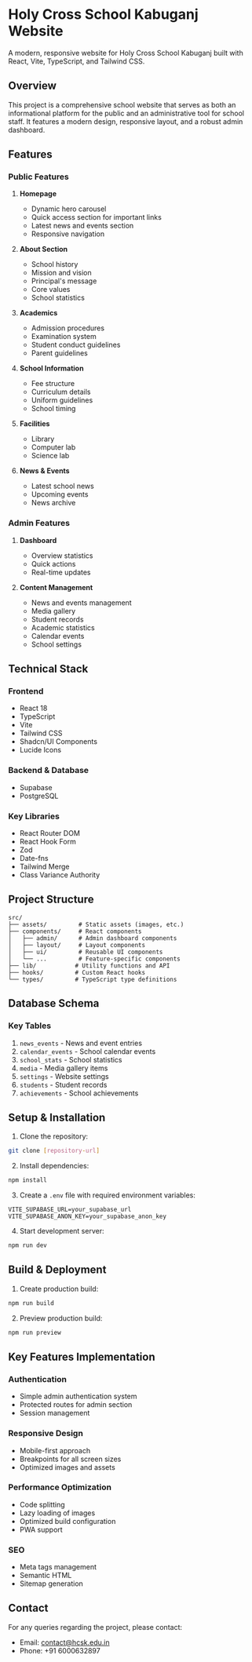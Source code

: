 # Holy Cross School Kabuganj Website

A modern, responsive website for Holy Cross School Kabuganj built with React, Vite, TypeScript, and Tailwind CSS.

## Overview

This project is a comprehensive school website that serves as both an informational platform for the public and an administrative tool for school staff. It features a modern design, responsive layout, and a robust admin dashboard.

## Features

### Public Features

1. **Homepage**
   - Dynamic hero carousel
   - Quick access section for important links
   - Latest news and events section
   - Responsive navigation

2. **About Section**
   - School history
   - Mission and vision
   - Principal's message
   - Core values
   - School statistics

3. **Academics**
   - Admission procedures
   - Examination system
   - Student conduct guidelines
   - Parent guidelines

4. **School Information**
   - Fee structure
   - Curriculum details
   - Uniform guidelines
   - School timing

5. **Facilities**
   - Library
   - Computer lab
   - Science lab

6. **News & Events**
   - Latest school news
   - Upcoming events
   - News archive

### Admin Features

1. **Dashboard**
   - Overview statistics
   - Quick actions
   - Real-time updates

2. **Content Management**
   - News and events management
   - Media gallery
   - Student records
   - Academic statistics
   - Calendar events
   - School settings

## Technical Stack

### Frontend
- React 18
- TypeScript
- Vite
- Tailwind CSS
- Shadcn/UI Components
- Lucide Icons

### Backend & Database
- Supabase
- PostgreSQL

### Key Libraries
- React Router DOM
- React Hook Form
- Zod
- Date-fns
- Tailwind Merge
- Class Variance Authority

## Project Structure

```
src/
├── assets/         # Static assets (images, etc.)
├── components/     # React components
│   ├── admin/      # Admin dashboard components
│   ├── layout/     # Layout components
│   ├── ui/         # Reusable UI components
│   └── ...         # Feature-specific components
├── lib/           # Utility functions and API
├── hooks/         # Custom React hooks
└── types/         # TypeScript type definitions
```

## Database Schema

### Key Tables
1. `news_events` - News and event entries
2. `calendar_events` - School calendar events
3. `school_stats` - School statistics
4. `media` - Media gallery items
5. `settings` - Website settings
6. `students` - Student records
7. `achievements` - School achievements

## Setup & Installation

1. Clone the repository:
```bash
git clone [repository-url]
```

2. Install dependencies:
```bash
npm install
```

3. Create a `.env` file with required environment variables:
```env
VITE_SUPABASE_URL=your_supabase_url
VITE_SUPABASE_ANON_KEY=your_supabase_anon_key
```

4. Start development server:
```bash
npm run dev
```

## Build & Deployment

1. Create production build:
```bash
npm run build
```

2. Preview production build:
```bash
npm run preview
```

## Key Features Implementation

### Authentication
- Simple admin authentication system
- Protected routes for admin section
- Session management

### Responsive Design
- Mobile-first approach
- Breakpoints for all screen sizes
- Optimized images and assets

### Performance Optimization
- Code splitting
- Lazy loading of images
- Optimized build configuration
- PWA support

### SEO
- Meta tags management
- Semantic HTML
- Sitemap generation

## Contact

For any queries regarding the project, please contact:
- Email: [contact@hcsk.edu.in](mailto:contact@hcsk.edu.in)
- Phone: +91 6000632897
